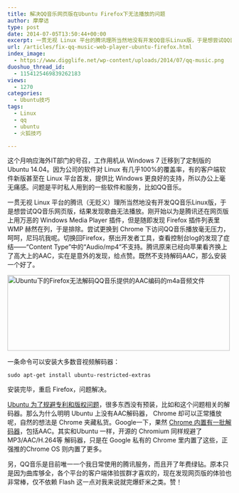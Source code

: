 ```yaml
---
title: 解决QQ音乐网页版在Ubuntu Firefox下无法播放的问题
author: 摩摩诘
type: post
date: 2014-07-05T13:50:44+00:00
excerpt: 一贯无视 Linux 平台的腾讯理所当然地没有开发QQ音乐Linux版，于是想尝试QQ音乐网页版，结果发现歌曲无法播放。更换到 Chrome 下访问QQ音乐播放却毫无压力，切换回Firefox，祭出开发者工具，查看控制台log的发现了症结——“Content Type”中的“Audio/mp4”不支持。腾讯原来已经向水果看齐换上了高大上的AAC，实在是意外的发现，点赞。
url: /articles/fix-qq-music-web-player-ubuntu-firefox.html
index_image:
  - https://www.digglife.net/wp-content/uploads/2014/07/qq-music.png
duoshuo_thread_id:
  - 1154125469839262183
views:
  - 1270
categories:
  - Ubuntu技巧
tags:
  - Linux
  - qq
  - ubuntu
  - 火狐技巧

---
```

这个月响应海外IT部门的号召，工作用机从 Windows 7 迁移到了定制版的 Ubuntu 14.04。因为公司的软件对 Linux 有几乎100%的覆盖率，有的客户端软件新版甚至在 Linux 平台首发，提供比 Windows 更良好的支持，所以办公上毫无痛感。问题是平时私人用到的一些软件和服务，比如QQ音乐。

一贯无视 Linux 平台的腾讯（无贬义）理所当然地没有开发QQ音乐Linux版，于是想尝试QQ音乐网页版，结果发现歌曲无法播放。刚开始以为是腾讯还在网页版上用万恶的 Windows Media Player 插件，但是随即发现 Firefox 插件列表里 WMP 赫然在列，于是排除。尝试更换到 Chrome 下访问QQ音乐播放毫无压力，呵呵，尼玛坑我呢。切换回Firefox，祭出开发者工具，查看控制台log的发现了症结——“Content Type”中的“Audio/mp4”不支持。腾讯原来已经向苹果看齐换上了高大上的AAC，实在是意外的发现，给点赞。既然不支持解码AAC，那么安装一个好了。
  
<!--more-->

<img class="alignnone size-medium wp-image-3816" src="https://www.digglife.net/wp-content/uploads/2014/07/qmusic-m4a-500x170.png" alt="Ubuntu下的Firefox无法解码QQ音乐提供的AAC编码的m4a音频文件" width="500" height="170" />

一条命令可以安装大多数音视频解码器：

`sudo apt-get install ubuntu-restricted-extras`

安装完毕，重启 Firefox，问题解决。

<a href="https://help.ubuntu.com/community/RestrictedFormats" title="Ubuntu 涉及到专利和版权的媒体格式" target="_blank">Ubuntu 为了规避专利和版权问题</a>，很多东西没有预装，比如和这个问题相关的解码器。那么为什么明明 Ubuntu 上没有AAC解码器， Chrome 却可以正常播放呢，自然的想法是 Chrome 夹藏私货。Google一下，果然 <a title="Chrome内置音视频解码器" href="http://www.chromium.org/audio-video" target="_blank">Chrome 内置有一批解码器</a>，包括AAC。其实和Ubuntu 一样，开源的 Chromium 同样规避了 MP3/AAC/H.264等 解码器，只是在 Google 私有的 Chrome 里内置了这些，正强推的Chrome OS 则内置了更多。

另，QQ音乐是目前唯一一个我日常使用的腾讯服务，而且开了年费绿钻。原本只是因为曲库够全，各个平台的客户端体验拔群才喜欢的，现在发现网页版的体验也非常棒，仅不依赖 Flash 这一点对我来说就完爆虾米之类。赞！
